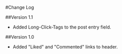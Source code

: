 #Change Log

##Version 1.1

- Added Long-Click-Tags to the post entry field.

##Version 1.0

- Added "Liked" and "Commented" links to header.